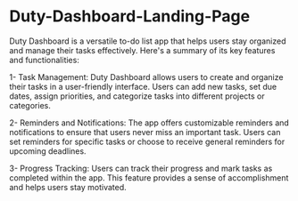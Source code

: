 # Duty-Dashboard-Landing-Page
Duty Dashboard is a versatile to-do list app that helps users stay organized and manage their tasks effectively. Here's a summary of its key features and functionalities:

1- Task Management: Duty Dashboard allows users to create and organize their tasks in a user-friendly interface. Users can add new tasks, set due dates, assign priorities, and categorize tasks into different projects or categories.

2- Reminders and Notifications: The app offers customizable reminders and notifications to ensure that users never miss an important task. Users can set reminders for specific tasks or choose to receive general reminders for upcoming deadlines.

3- Progress Tracking: Users can track their progress and mark tasks as completed within the app. This feature provides a sense of accomplishment and helps users stay motivated.